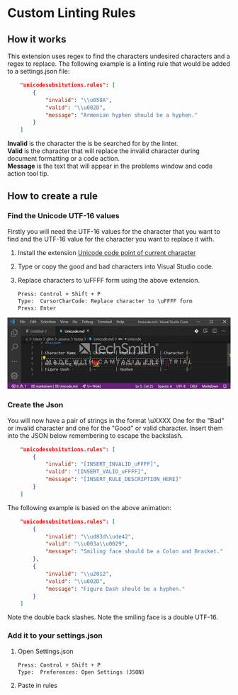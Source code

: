 # Custom Linting Rules

## How it works

This extension uses regex to find the characters undesired characters and a regex to replace.
The following example is a linting rule that would be added to a settings.json file:

```json
    "unicodesubsitutions.rules": [
        {
            "invalid": "\\u058A",
            "valid": "\\u002D",
            "message": "Armenian hyphen should be a hyphen."
        }
    ]
```

**Invalid** is the character the is be searched for by the linter.  
**Valid** is the character that will replace the invalid character during document formatting or a code action.  
**Message** is the text that will appear in the problems window and code action tool tip.

## How to create a rule

### Find the Unicode UTF-16 values

Firstly you will need the UTF-16 values for the character that you want to find and the UTF-16 value for the character you want to replace it with.

1. Install the extension [Unicode code point of current character](https://marketplace.visualstudio.com/items?itemName=zeithaste.cursorCharCode)

1. Type or copy the good and bad characters into Visual Studio code.

1. Replace characters to \uFFFF form using the above extension.

    ```plaintext
    Press: Control + Shift + P
    Type:  CursorCharCode: Replace character to \uFFFF form
    Press: Enter
    ```

![Animation](/images/AnimationRules.gif)

### Create the Json

You will now have a pair of strings in the format \uXXXX
One for the "Bad" or invalid character and one for the "Good" or valid character.
Insert them into the JSON below remembering to escape the backslash.

```json
    "unicodesubsitutions.rules": [
        {
            "invalid": "[INSERT_INVALID_uFFFF]",
            "valid": "[INSERT_VALID_uFFFF]",
            "message": "[INSERT_RULE_DESCRIPTION_HERE]"
        }
    ]
```

The following example is based on the above animation:

```json
    "unicodesubsitutions.rules": [
        {
            "invalid": "\\ud83d\\ude42",
            "valid": "\\u003a\\u0029",
            "message": "Smiling face should be a Colon and Bracket."
        },
        {
            "invalid": "\\u2012",
            "valid": "\\u002D",
            "message": "Figure Dash should be a hyphen."
        }
    ]
```

Note the double back slashes.
Note the smiling face is a double UTF-16.

### Add it to your settings.json

1. Open Settings.json

    ```plaintext
    Press: Control + Shift + P
    Type:  Preferences: Open Settings (JSON)
    ```

1. Paste in rules
